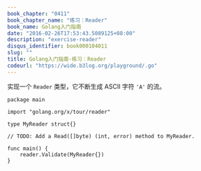```yaml
---
book_chapter: "0411"
book_chapter_name: "练习：Reader"
book_name: Golang入门指南
date: "2016-02-26T17:53:43.5089125+08:00"
description: "exercise-reader"
disqus_identifier: book000104011
slug: ""
title: Golang入门指南-练习：Reader
codeurl: "https://wide.b3log.org/playground/.go"
---
```





实现一个 `Reader` 类型，它不断生成 ASCII 字符 `'A'` 的流。

```
package main

import "golang.org/x/tour/reader"

type MyReader struct{}

// TODO: Add a Read([]byte) (int, error) method to MyReader.

func main() {
	reader.Validate(MyReader{})
}

```

